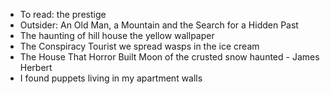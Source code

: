 - To read:
  the prestige
- Outsider: An Old Man, a Mountain and the Search for a Hidden Past
- The haunting of hill house
  the yellow wallpaper
- The Conspiracy Tourist
  we spread
  wasps in the ice cream
- The House That Horror Built
  Moon of the crusted snow
  haunted - James Herbert
- I found puppets living in my apartment walls